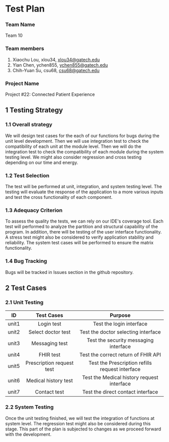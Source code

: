 # Test Plan

### Team Name

Team 10

### Team members

1. Xiaochu Lou, xlou34, xlou34@gatech.edu
2. Yian Chen, ychen855, ychen855@gatech.edu
3. Chih-Yuan Su, csu68, csu68@gatech.edu

### Project Name

Project #22: Connected Patient Experience




## 1 Testing Strategy

### 1.1 Overall strategy

We will design test cases for the each of our functions for bugs during the unit level development. Then we will use integration test to check the compatibility of each unit at the module level. Then we will do the integration test to check the compatibility of each module during the system testing level. We might also consider regression and cross testing depending on our time and energy.

### 1.2 Test Selection

The test will be performed at unit, integration, and system testing level.  The testing will evaluate the response of the application to a more various inputs and test the cross functionality of each component.


### 1.3 Adequacy Criterion

To assess the quality the tests, we can rely on our IDE's coverage tool. Each test will performed to analyze the partition and structural capability of the program. In addition, there will be testing of the user interface functionality. A stress test might also be considered to verify application stability and reliability.
The system test cases will be performed to ensure the matrix functionality.

### 1.4 Bug Tracking

Bugs will be tracked in Issues section in the github repository.

## 2 Test Cases

### 2.1 Unit Testing

| ID    |        Test Cases         |                     Purpose                     |
| ----- | :-----------------------: | :---------------------------------------------: |
| unit1 |        Login test         |            Test the login interface             |
| unit2 |    Select doctor test     |       Test the doctor selecting interface       |
| unit3 |      Messaging test       |      Test the security messaging interface      |
| unit4 |         FHIR test         |       Test the correct return of FHIR API       |
| unit5 | Prescription request test | Test the Prescription refills request interface |
| unit6 |   Medical history test    |   Test the Medical history request interface    |
| unit7 |       Contact test        |        Test the direct contact interface        |

### 2.2 System Testing

Once the unit testing finished, we will test the integration of functions at system level. The regression test might also be considered during this stage. This part of the plan is subjected to changes as we proceed forward with the development.